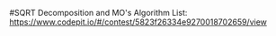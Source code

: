 #SQRT Decomposition and MO's Algorithm
List: https://www.codepit.io/#/contest/5823f26334e9270018702659/view

